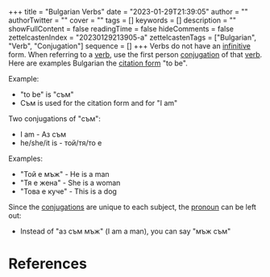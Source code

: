+++
title = "Bulgarian Verbs"
date = "2023-01-29T21:39:05"
author = ""
authorTwitter = ""
cover = ""
tags = []
keywords = []
description = ""
showFullContent = false
readingTime = false
hideComments = false
zettelcastenIndex = "20230129213905-a"
zettelcastenTags = ["Bulgarian", "Verb", "Conjugation"]
sequence = []
+++
Verbs do not have an [infinitive](Infinitive.md) form. When referring to a [verb](Verb.md), use the first person [conjugation](Conjugation.md) of that [verb](Verb.md). Here are examples Bulgarian the [citation form](Citation%20Form.md) "to be".

Example:

* "to be" is "съм"
* Съм is used for the citation form and for "I am"

Two conjugations of "съм":

* I am - Аз съм
* he/she/it is - той/тя/то е

Examples:

* "Той е мъж" - He is a man
* "Тя е жена" - She is a woman
* "Това е куче" - This is a dog

Since the [conjugations](Conjugation.md) are unique to each subject, the [pronoun](Pronoun.md) can be left out:

* Instead of "аз съм мъж" (I am a man), you can say "мъж съм"

# References
